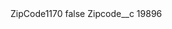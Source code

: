 <?xml version="1.0" encoding="UTF-8"?>
<CustomMetadata xmlns="http://soap.sforce.com/2006/04/metadata" xmlns:xsi="http://www.w3.org/2001/XMLSchema-instance" xmlns:xsd="http://www.w3.org/2001/XMLSchema">
    <label>ZipCode1170</label>
    <protected>false</protected>
    <values>
        <field>Zipcode__c</field>
        <value xsi:type="xsd:string">19896</value>
    </values>
</CustomMetadata>
